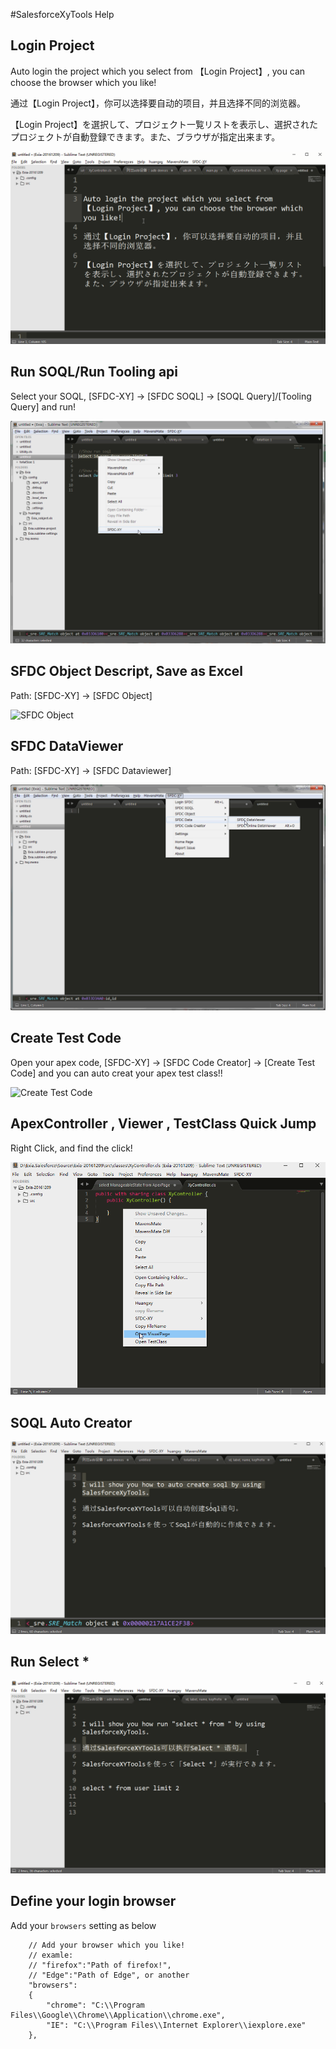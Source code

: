 #SalesforceXyTools Help

## Login Project
Auto login the project which you select from 【Login Project】, you can choose the browser which you like!

通过【Login Project】，你可以选择要自动的项目，并且选择不同的浏览器。

【Login Project】を選択して、プロジェクト一覧リストを表示し、選択されたプロジェクトが自動登録できます。また、ブラウザが指定出来ます。

![login_project](https://github.com/exiahuang/XyHelp/blob/master/SalesforceXyTools/login_project.gif?raw=true)


## Run SOQL/Run Tooling api
Select your SOQL, [SFDC-XY] -> [SFDC SOQL] -> [SOQL Query]/[Tooling Query] and run!

![Run SOQL](https://github.com/exiahuang/XyHelp/blob/master/SalesforceXyTools/sfdc_soql.gif?raw=true)


## SFDC Object Descript, Save as Excel
Path: [SFDC-XY] -> [SFDC Object]

![SFDC Object](https://github.com/exiahuang/XyHelp/blob/master/SalesforceXyTools/sfdc_object.gif?raw=true)


## SFDC DataViewer
Path: [SFDC-XY] -> [SFDC Dataviewer]

![SFDC Object](https://github.com/exiahuang/XyHelp/blob/master/SalesforceXyTools/dataviwer.gif?raw=true)



## Create Test Code
Open your apex code, [SFDC-XY] -> [SFDC Code Creator] -> [Create Test Code] and you can auto creat your apex test class!! 

![Create Test Code](https://github.com/exiahuang/XyHelp/blob/master/SalesforceXyTools/test_class_create.gif?raw=true)


## ApexController , Viewer , TestClass Quick Jump 
Right Click, and find the click!

![Controller_VF_Jump](https://github.com/exiahuang/XyHelp/blob/master/SalesforceXyTools/Controller_VF_Jump.gif?raw=true)

## SOQL Auto Creator

![auto_soql](https://github.com/exiahuang/XyHelp/blob/master/SalesforceXyTools/auto_soql.gif?raw=true)

## Run Select *

![select_all](https://github.com/exiahuang/XyHelp/blob/master/SalesforceXyTools/select_all.gif?raw=true)


## Define your login browser
Add your `browsers` setting as below
```
    // Add your browser which you like!
    // examle:
    // "firefox":"Path of firefox!",
    // "Edge":"Path of Edge", or another
    "browsers":
    {
        "chrome": "C:\\Program Files\\Google\\Chrome\\Application\\chrome.exe",
        "IE": "C:\\Program Files\\Internet Explorer\\iexplore.exe"
    },
```
